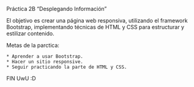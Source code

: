 Práctica 2B “Desplegando Información”

El objetivo es crear una página web responsiva, utilizando
el framework Bootstrap, implementando técnicas de HTML y CSS para
estructurar y estilizar contenido.

Metas de la parctica:

    * Aprender a usar Bootstrap.
    * Hacer un sitio responsive.
    * Seguir practicando la parte de HTML y CSS.

FIN UwU  :D